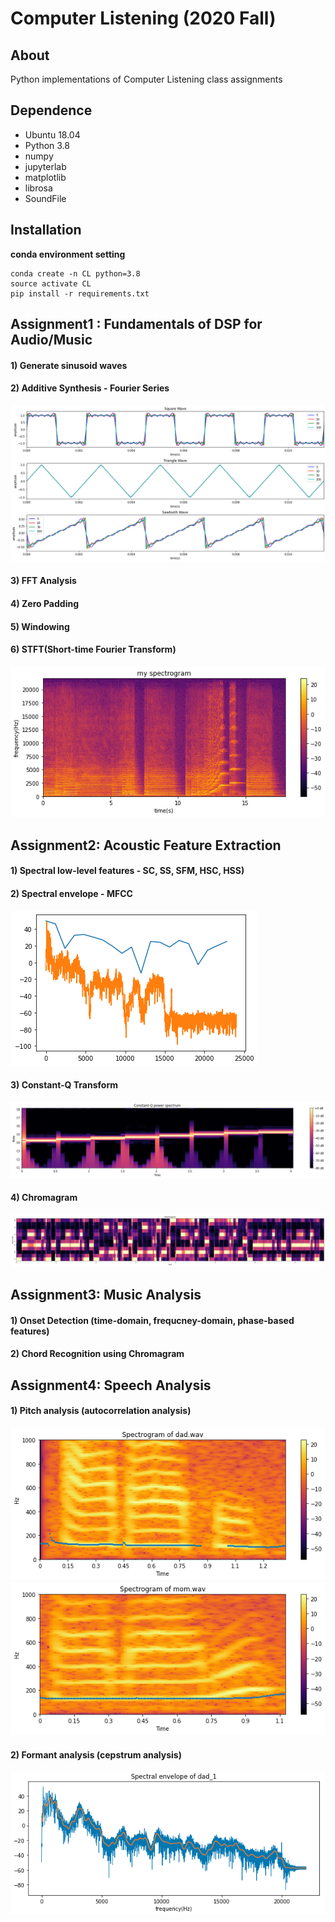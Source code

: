 # Computer Listening (2020 Fall)

## About

Python implementations of Computer Listening class assignments

## Dependence

- Ubuntu 18.04
- Python 3.8
- numpy
- jupyterlab
- matplotlib
- librosa
- SoundFile

## Installation
 **conda environment setting**

```
conda create -n CL python=3.8
source activate CL
pip install -r requirements.txt
```

## Assignment1 : Fundamentals of DSP for Audio/Music
#### 1) Generate sinusoid waves
#### 2) Additive Synthesis - Fourier Series
![sine_synthesis](./as_1/synthesis.png)
#### 3) FFT Analysis
#### 4) Zero Padding
#### 5) Windowing
#### 6) STFT(Short-time Fourier Transform)
![spectrogram](./as_1/spectrogram.png)
## Assignment2: Acoustic Feature Extraction
#### 1) Spectral low-level features - SC, SS, SFM, HSC, HSS)
#### 2) Spectral envelope - MFCC
![chromagram](./as_2/mfcc.png)
#### 3) Constant-Q Transform
![chromagram](./as_2/cqtransform.png)
#### 4) Chromagram
![chromagram](./as_2/chromagram.png)
## Assignment3: Music Analysis
#### 1) Onset Detection (time-domain, frequcney-domain, phase-based features)
#### 2) Chord Recognition using Chromagram
## Assignment4: Speech Analysis
#### 1) Pitch analysis (autocorrelation analysis)
![dad](./as_4/dad.png)
![mom](./as_4/mom.png)
#### 2) Formant analysis (cepstrum analysis)
![dad_1](./as_4/dad_1.png)
